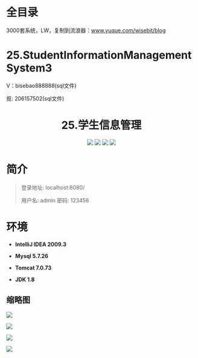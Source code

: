 # 全目录

3000套系统，LW，复制到流浪器：www.yuque.com/wisebit/blog

# 25.StudentInformationManagementSystem3

<p>V：bisebao888888(sql文件)</p>
<p>抠: 206157502(sql文件)</p>

<p><h1 align="center">25.学生信息管理</h1></p>



<p align="center">
	<img src="https://img.shields.io/badge/jdk-1.8-orange.svg"/>
    <img src="https://img.shields.io/badge/servlet-1.8-lightgrey.svg"/>
    <img src="https://img.shields.io/badge/html-3.x-blue.svg"/>
    <img src="https://img.shields.io/badge/jdbc-3.x-blue.svg"/>
</p>

# 简介
>
> 
>
> 登录地址: localhost:8080/
> 
> 用户名: admin 密码: 123456




# 环境

- <b>IntelliJ IDEA 2009.3</b>

- <b>Mysql 5.7.26</b>

- <b>Tomcat 7.0.73</b>

- <b>JDK 1.8</b>


## 缩略图

![](https://bitwise.oss-cn-heyuan.aliyuncs.com/2024/9/10/a4a60e05-4db2-41be-b61a-99d770c7c53d.png)

![](https://bitwise.oss-cn-heyuan.aliyuncs.com/2024/9/10/cec5b5a7-5955-4273-8d69-17288d4f72aa.png)

![](https://bitwise.oss-cn-heyuan.aliyuncs.com/2024/9/10/089f424a-54a1-40ea-8fbf-e1ed12939082.png)

![](https://bitwise.oss-cn-heyuan.aliyuncs.com/2024/9/10/e78d5123-53cc-4b40-b1a6-238e51a6d8e9.png)


